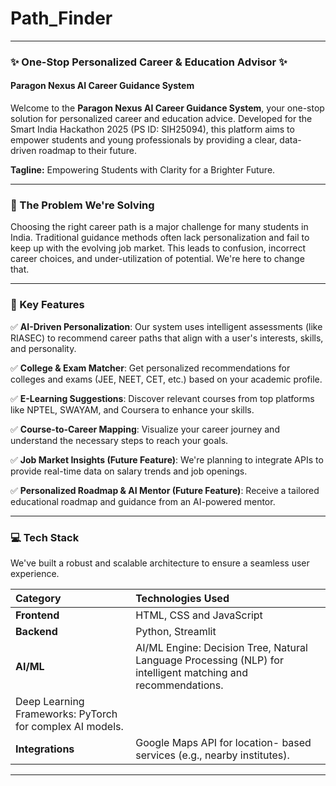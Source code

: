 # Path_Finder

-----

### **✨ One-Stop Personalized Career & Education Advisor ✨**

#### **Paragon Nexus AI Career Guidance System**

Welcome to the **Paragon Nexus AI Career Guidance System**, your one-stop solution for personalized career and education advice. Developed for the Smart India Hackathon 2025 (PS ID: SIH25094), this platform aims to empower students and young professionals by providing a clear, data-driven roadmap to their future.

**Tagline:** Empowering Students with Clarity for a Brighter Future.

-----

### **🚀 The Problem We're Solving**

Choosing the right career path is a major challenge for many students in India. Traditional guidance methods often lack personalization and fail to keep up with the evolving job market. This leads to confusion, incorrect career choices, and under-utilization of potential. We're here to change that.

-----

### **🌟 Key Features**

✅ **AI-Driven Personalization**: Our system uses intelligent assessments (like RIASEC) to recommend career paths that align with a user's interests, skills, and personality.

✅ **College & Exam Matcher**: Get personalized recommendations for colleges and exams (JEE, NEET, CET, etc.) based on your academic profile.

✅ **E-Learning Suggestions**: Discover relevant courses from top platforms like NPTEL, SWAYAM, and Coursera to enhance your skills.

✅ **Course-to-Career Mapping**: Visualize your career journey and understand the necessary steps to reach your goals.

✅ **Job Market Insights (Future Feature)**: We're planning to integrate APIs to provide real-time data on salary trends and job openings.

✅ **Personalized Roadmap & AI Mentor (Future Feature)**: Receive a tailored educational roadmap and guidance from an AI-powered mentor.

-----

### **💻 Tech Stack**

We've built a robust and scalable architecture to ensure a seamless user experience.

| Category | Technologies Used |
| :--- | :--- |
| **Frontend** |  HTML, CSS and JavaScript |
| **Backend** | Python, Streamlit|
| **AI/ML** | AI/ML Engine: Decision Tree, Natural Language Processing (NLP) for intelligent matching and recommendations.
Deep Learning Frameworks: PyTorch for complex AI models. |
| **Integrations**| Google Maps API for location- based services (e.g., nearby institutes). |

-----
